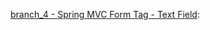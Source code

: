 [branch_4 - Spring MVC Form Tag - Text Field](https://github.com/ta4anka/springMVCTutorial/tree/branch_5):


 
